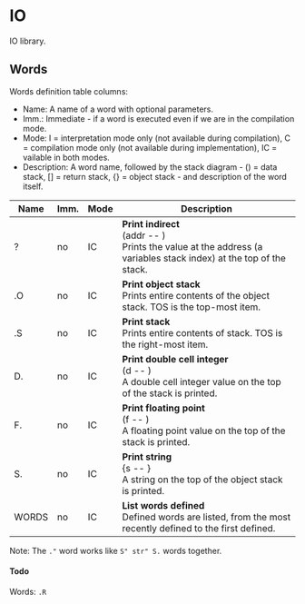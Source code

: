 ﻿# IO

IO library.

## Words

Words definition table columns:

- Name: A name of a word with optional parameters.
- Imm.: Immediate - if a word is executed even if we are in the compilation mode.
- Mode: I = interpretation mode only (not available during compilation), C = compilation mode only
  (not available during implementation), IC = vailable in both modes.
- Description: A word name, followed by the stack diagram - () = data stack, [] = return stack, {} = object stack - and description of the word itself.

| Name  | Imm. | Mode | Description |
| ---   | ---  | ---  | --- |
| ?     | no   | IC   | **Print indirect**<br>(addr -- )<br>Prints the value at the address (a variables stack index) at the top of the stack. |
| .O    | no   | IC   | **Print object stack**<br>Prints entire contents of the object stack. TOS is the top-most item. |
| .S    | no   | IC   | **Print stack**<br>Prints entire contents of stack. TOS is the right-most item. |
| D.    | no   | IC   | **Print double cell integer**<br>(d -- )<br>A double cell integer value on the top of the stack is printed. |
| F.    | no   | IC   | **Print floating point**<br>(f -- )<br>A floating point value on the top of the stack is printed. |
| S.    | no   | IC   | **Print string**<br>{s -- }<br>A string on the top of the object stack is printed. |
| WORDS | no   | IC   | **List words defined**<br>Defined words are listed, from the most recently defined to the first defined. |

Note: The `."` word works like `S" str" S.` words together.

#### Todo

Words: `.R`
